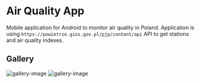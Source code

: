 # Air Quality App

Mobile application for Android to monitor air quality in Poland. Application is using ``https://powietrze.gios.gov.pl/pjp/content/api`` API to get stations and air quality indexes. 

## Gallery 

![gallery-image][1]
![gallery-image][2]

[1]: https://i.imgur.com/HYKiA5F.png
[2]: https://i.imgur.com/EKLRfU4.png
